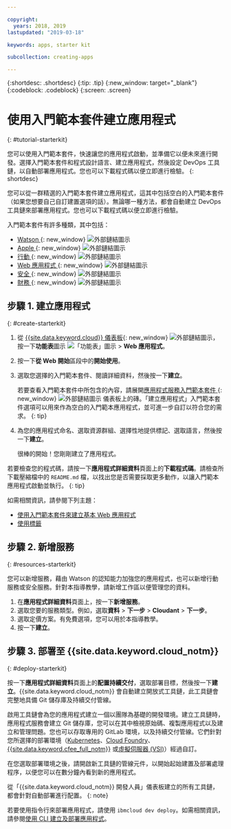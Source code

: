 ```yaml
---

copyright:
  years: 2018, 2019
lastupdated: "2019-03-18"

keywords: apps, starter kit

subcollection: creating-apps

---
```


{:shortdesc: .shortdesc}
{:tip: .tip}
{:new_window: target="_blank"}
{:codeblock: .codeblock}
{:screen: .screen}

# 使用入門範本套件建立應用程式
{: #tutorial-starterkit}

您可以使用入門範本套件，快速讓您的應用程式啟動，並準備它以便未來進行開發。選擇入門範本套件和程式設計語言、建立應用程式，然後設定 DevOps 工具鏈，以自動部署應用程式。您也可以下載程式碼以便立即進行檢驗。
{: shortdesc}

您可以從一群精選的入門範本套件建立應用程式，這其中包括空白的入門範本套件（如果您想要自己自訂建置選項的話）。無論哪一種方法，都會自動建立 DevOps 工具鏈來部署應用程式。您也可以下載程式碼以便立即進行檢驗。

入門範本套件有許多種類，其中包括：
* [Watson ](https://{DomainName}/developer/watson/dashboard){: new_window} ![外部鏈結圖示](../../icons/launch-glyph.svg "外部鏈結圖示")
* [Apple ](https://{DomainName}/developer/appledevelopment/dashboard){: new_window} ![外部鏈結圖示](../../icons/launch-glyph.svg "外部鏈結圖示")
* [行動 ](https://{DomainName}/developer/mobile/dashboard){: new_window} ![外部鏈結圖示](../../icons/launch-glyph.svg "外部鏈結圖示")
* [Web 應用程式 ](https://{DomainName}/developer/appservice/dashboard){: new_window} ![外部鏈結圖示](../../icons/launch-glyph.svg "外部鏈結圖示")
* [安全 ](https://{DomainName}/developer/security/dashboard){: new_window} ![外部鏈結圖示](../../icons/launch-glyph.svg "外部鏈結圖示")
* [財務 ](https://{DomainName}/developer/finance/dashboard){: new_window} ![外部鏈結圖示](../../icons/launch-glyph.svg "外部鏈結圖示")

## 步驟 1. 建立應用程式
{: #create-starterkit}

1. 從 [{{site.data.keyword.cloud}} 儀表板](https://{DomainName}){: new_window} ![外部鏈結圖示](../icons/launch-glyph.svg "外部鏈結圖示")，按一下**功能表**圖示 ![「功能表」圖示](../../icons/icon_hamburger.svg) > **Web 應用程式**。

2. 按一下**從 Web 開始**區段中的**開始使用**。

3. 選取您選擇的入門範本套件、閱讀詳細資料，然後按一下**建立**。
    
    若要查看入門範本套件中所包含的內容，請展開[應用程式服務入門範本套件 ](https://{DomainName}/developer/appservice/starter-kits){: new_window} ![外部鏈結圖示](../../icons/launch-glyph.svg "外部鏈結圖示") 儀表板上的磚。「建立應用程式」入門範本套件選項可以用來作為空白的入門範本應用程式，並可進一步自訂以符合您的需求。
    {: tip}

4. 為您的應用程式命名、選取資源群組、選擇性地提供標記、選取語言，然後按一下**建立**。
    
    很棒的開始！您剛剛建立了應用程式。

若要檢查您的程式碼，請按一下**應用程式詳細資料**頁面上的**下載程式碼**。請檢查所下載壓縮檔中的 `README.md` 檔，以找出您是否需要採取更多動作，以讓入門範本應用程式啟動並執行。
{: tip}

如需相關資訊，請參閱下列主題：
 * [使用入門範本套件來建立基本 Web 應用程式](/docs/apps/tutorials?topic=creating-apps-tutorial-webapp)
 * [使用標籤](/docs/resources?topic=resources-tag)

## 步驟 2. 新增服務
{: #resources-starterkit}

您可以新增服務，藉由 Watson 的認知能力加強您的應用程式，也可以新增行動服務或安全服務。針對本指導教學，請新增工作區以便管理您的資料。

1. 在**應用程式詳細資料**頁面上，按一下**新增服務**。
2. 選取您要的服務類型。例如，選取**資料** > **下一步** > **Cloudant** > **下一步**。
3. 選取定價方案。有免費選項，您可以用於本指導教學。
4. 按一下**建立**。

## 步驟 3. 部署至 {{site.data.keyword.cloud_notm}}
{: #deploy-starterkit}

按一下**應用程式詳細資料**頁面上的**配置持續交付**，選取部署目標，然後按一下**建立**。{{site.data.keyword.cloud_notm}} 會自動建立開放式工具鏈，此工具鏈會完整地具備 Git 儲存庫及持續交付管線。

啟用工具鏈會為您的應用程式建立一個以團隊為基礎的開發環境。建立工具鏈時，應用程式服務會建立 Git 儲存庫，您可以在其中檢視原始碼、複製應用程式以及建立和管理問題。您也可以存取專用的 GitLab 環境，以及持續交付管線。它們針對您所選擇的部署環境（[Kubernetes](/docs/containers?topic=containers-container_index)、[Cloud Foundry](/docs/cloud-foundry-public?topic=cloud-foundry-public-about-cf)、[{{site.data.keyword.cfee_full_notm}}](/docs/cloud-foundry?topic=cloud-foundry-about) 或[虛擬伺服器 (VSI)](/docs/vsi?topic=virtual-servers-getting-started-with-virtual-servers)）經過自訂。

在您選取部署環境之後，請開啟新工具鏈的管線元件，以開始起始建置及部署處理程序，以便您可以在數分鐘內看到新的應用程式。

從「{{site.data.keyword.cloud_notm}} 開發人員」儀表板建立的所有工具鏈，都會針對自動部署進行配置。
{: note}

若要使用指令行來部署應用程式，請使用 `ibmcloud dev deploy`。如需相關資訊，請參閱[使用 CLI 建立及部署應用程式](/docs/apps?topic=creating-apps-create-deploy-app-cli)。
